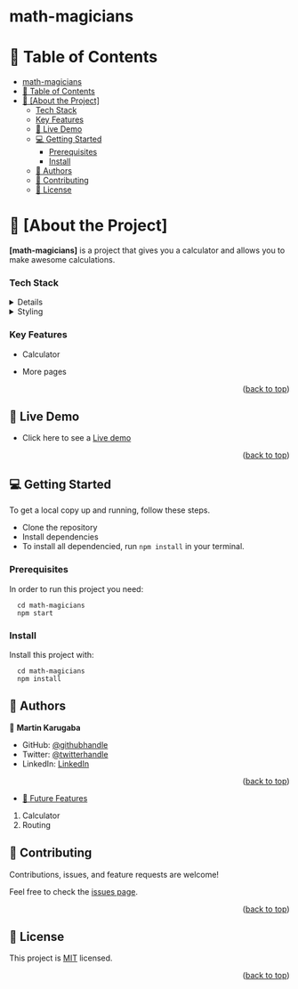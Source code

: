 # math-magicians

<a name="readme-top"></a>

# 📗 Table of Contents

- [math-magicians](#math-magicians)
- [📗 Table of Contents](#-table-of-contents)
- [📖 \[About the Project\] ](#-about-the-project-)
    - [Tech Stack ](#tech-stack-)
    - [Key Features ](#key-features-)
  - [🚀 Live Demo ](#-live-demo-)
  - [💻 Getting Started ](#-getting-started-)
    - [Prerequisites](#prerequisites)
    - [Install](#install)
  - [👥 Authors ](#-authors-)
  - [🤝 Contributing ](#-contributing-)
  - [📝 License ](#-license-)

# 📖 [About the Project] <a name="about-project"></a>

**[math-magicians]** is a project that gives you a calculator and allows you to make awesome calculations.

### Tech Stack <a name="tech-stack"></a>

<details>
  <ul>
    <li><a href="https://www.w3schools.com/html/">React js</a></li>
  </ul>
</details>

<details>
  <summary>Styling</summary>
  <ul>
    <li><a href="https://www.w3schools.com/css/">CSS</a></a></li>
  </ul>
</details>


### Key Features <a name="key-features"></a>

- Calculator

- More pages

<p align="right">(<a href="#readme-top">back to top</a>)</p>

## 🚀 Live Demo <a name="live-demo"></a>

- Click here to see a [Live demo](https://calculator-mkar.netlify.app/)

<p align="right">(<a href="#readme-top">back to top</a>)</p>

## 💻 Getting Started <a name="getting-started"></a>

To get a local copy up and running, follow these steps.

- Clone the repository
- Install dependencies
- To install all dependencied, run `npm install` in your terminal.

### Prerequisites

In order to run this project you need:

```
  cd math-magicians
  npm start
```

### Install

Install this project with:

```
  cd math-magicians
  npm install
```

## 👥 Authors <a name="authors"></a>

👤 **Martin Karugaba**

- GitHub: [@githubhandle](https://github.com/martinkarugaba)
- Twitter: [@twitterhandle](https://twitter.com/martin_karugaba)
- LinkedIn: [LinkedIn](https://linkedin.com/in/linkedinhandle)

<p align="right">(<a href="#readme-top">back to top</a>)</p>

- [🔭 Future Features](#future-features)

1. Calculator
2. Routing

## 🤝 Contributing <a name="contributing"></a>

Contributions, issues, and feature requests are welcome!

Feel free to check the [issues page](../../issues/).

<p align="right">(<a href="#readme-top">back to top</a>)</p>

## 📝 License <a name="license"></a>

This project is [MIT](./LICENSE) licensed.

<p align="right">(<a href="#readme-top">back to top</a>)</p>
